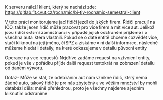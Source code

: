 K serveru náleží klient, který se nachází zde: https://gitlab.fit.cvut.cz/rocnamic/bi-tjv-rocnamic-semestral-client

V této práci monitorujeme jací řidiči jezdí do jakých firem. Řidiči pracují na IČO, takže jeden řídič může pracovat pro více firem a mít více aut. Jelikož jsou řidiči externí zaměstnanci v případě jejich odstranění přijdeme i o všechna auta, ktera vlastnili. Pokud se o daté entitě chceme dozvědět více, stači kliknout na její jméno, čí SPZ a získáme o ní další informace, následně můžeme hledat i detaily, na které odkazujeme v detailu původní entity

Operace na více requestů-Nejdříve zadáme request na vztvoření entity, pokud je vše v pořádku příjde další request tentokrát na zobrazení detailu od daném výtvoru.

Dotaz- Může se stál, že odebíráním aut nám vznikne řidič, který nemá žádné auto, takový řidič je pro nás zbytečný a ve větším množství by mohli databázi dělat méně přehlednou, proto je všechny najdeme a jedním kliknutím odstraníme